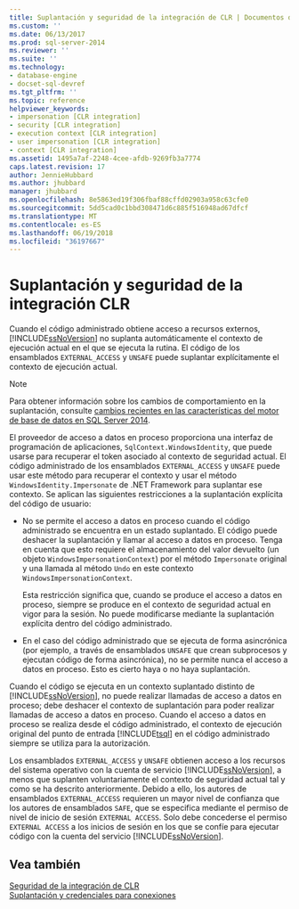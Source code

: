 ```yaml
---
title: Suplantación y seguridad de la integración de CLR | Documentos de Microsoft
ms.custom: ''
ms.date: 06/13/2017
ms.prod: sql-server-2014
ms.reviewer: ''
ms.suite: ''
ms.technology:
- database-engine
- docset-sql-devref
ms.tgt_pltfrm: ''
ms.topic: reference
helpviewer_keywords:
- impersonation [CLR integration]
- security [CLR integration]
- execution context [CLR integration]
- user impersonation [CLR integration]
- context [CLR integration]
ms.assetid: 1495a7af-2248-4cee-afdb-9269fb3a7774
caps.latest.revision: 17
author: JennieHubbard
ms.author: jhubbard
manager: jhubbard
ms.openlocfilehash: 8e5863ed19f306fbaf88cffd02903a958c63cfe0
ms.sourcegitcommit: 5dd5cad0c1bbd308471d6c885f516948ad67dfcf
ms.translationtype: MT
ms.contentlocale: es-ES
ms.lasthandoff: 06/19/2018
ms.locfileid: "36197667"
---
```

# <a name="impersonation-and-clr-integration-security"></a>Suplantación y seguridad de la integración CLR
  Cuando el código administrado obtiene acceso a recursos externos, [!INCLUDE[ssNoVersion](../../includes/ssnoversion-md.md)] no suplanta automáticamente el contexto de ejecución actual en el que se ejecuta la rutina. El código de los ensamblados `EXTERNAL_ACCESS` y `UNSAFE` puede suplantar explícitamente el contexto de ejecución actual.  
  
> [!NOTE]  
>  Para obtener información sobre los cambios de comportamiento en la suplantación, consulte [cambios recientes en las características del motor de base de datos en SQL Server 2014](../breaking-changes-to-database-engine-features-in-sql-server-2016.md).  
  
 El proveedor de acceso a datos en proceso proporciona una interfaz de programación de aplicaciones, `SqlContext.WindowsIdentity`, que puede usarse para recuperar el token asociado al contexto de seguridad actual. El código administrado de los ensamblados `EXTERNAL_ACCESS` y `UNSAFE` puede usar este método para recuperar el contexto y usar el método `WindowsIdentity.Impersonate` de .NET Framework para suplantar ese contexto. Se aplican las siguientes restricciones a la suplantación explícita del código de usuario:  
  
-   No se permite el acceso a datos en proceso cuando el código administrado se encuentra en un estado suplantado. El código puede deshacer la suplantación y llamar al acceso a datos en proceso. Tenga en cuenta que esto requiere el almacenamiento del valor devuelto (un objeto `WindowsImpersonationContext`) por el método `Impersonate` original y una llamada al método `Undo` en este contexto `WindowsImpersonationContext`.  
  
     Esta restricción significa que, cuando se produce el acceso a datos en proceso, siempre se produce en el contexto de seguridad actual en vigor para la sesión. No puede modificarse mediante la suplantación explícita dentro del código administrado.  
  
-   En el caso del código administrado que se ejecuta de forma asincrónica (por ejemplo, a través de ensamblados `UNSAFE` que crean subprocesos y ejecutan código de forma asincrónica), no se permite nunca el acceso a datos en proceso. Esto es cierto haya o no haya suplantación.  
  
 Cuando el código se ejecuta en un contexto suplantado distinto de [!INCLUDE[ssNoVersion](../../includes/ssnoversion-md.md)], no puede realizar llamadas de acceso a datos en proceso; debe deshacer el contexto de suplantación para poder realizar llamadas de acceso a datos en proceso. Cuando el acceso a datos en proceso se realiza desde el código administrado, el contexto de ejecución original del punto de entrada [!INCLUDE[tsql](../../includes/tsql-md.md)] en el código administrado siempre se utiliza para la autorización.  
  
 Los ensamblados `EXTERNAL_ACCESS` y `UNSAFE` obtienen acceso a los recursos del sistema operativo con la cuenta de servicio [!INCLUDE[ssNoVersion](../../includes/ssnoversion-md.md)], a menos que suplanten voluntariamente el contexto de seguridad actual tal y como se ha descrito anteriormente. Debido a ello, los autores de ensamblados `EXTERNAL_ACCESS` requieren un mayor nivel de confianza que los autores de ensamblados `SAFE`, que se especifica mediante el permiso de nivel de inicio de sesión `EXTERNAL ACCESS`. Solo debe concederse el permiso `EXTERNAL ACCESS` a los inicios de sesión en los que se confíe para ejecutar código con la cuenta del servicio [!INCLUDE[ssNoVersion](../../includes/ssnoversion-md.md)].  
  
## <a name="see-also"></a>Vea también  
 [Seguridad de la integración de CLR](../../relational-databases/clr-integration/security/clr-integration-security.md)   
 [Suplantación y credenciales para conexiones](../../relational-databases/clr-integration/data-access/impersonation-and-credentials-for-connections.md)  
  
  